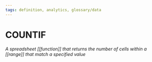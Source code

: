 ```yaml
---
tags: definition, analytics, glossary/data
---
```

#  COUNTIF
*A spreadsheet [[function]] that returns the number of cells within a [[range]] that match a specified value*